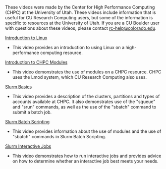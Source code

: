 These videos were made by the Center for High Performance Computing (CHPC) at the University of Utah. These videos include information that is useful for CU Research Computing users, but some of the information is specific to resources at the University of Utah. If you are a CU Boulder user with questions about these videos, please contact rc-help@colorado.edu.

[Introduction to Linux](https://www.youtube.com/watch?v=0EYrzOKtuBg&feature=youtu.be)

- This video provides an introduction to using Linux on a high-performance computing resource.

[Introduction to CHPC Modules](https://www.youtube.com/watch?v=Cu6C5lNLDAY&feature=youtu.be)

- This video demonstrates the use of modules on a CHPC resource. CHPC uses the Lmod system, which CU Research Computing also uses.

[Slurm Basics](https://www.youtube.com/watch?v=49DzPT9HFJM&feature=youtu.be)

- This video provides a description of the clusters, partitions and types of accounts available at CHPC. It also demonstrates use of the "squeue" and "srun" commands, as well as the use of the "sbatch" command to submit a batch job.

[Slurm Batch Scripting](https://www.youtube.com/watch?v=LRJMQO7Ercw&feature=youtu.be)

- This video provides information about the use of modules and the use of "sbatch" commands in Slurm Batch Scripting.

[Slurm Interactive Jobs](https://www.youtube.com/watch?v=U2Bpg4sZ8Xg&feature=youtu.be)

- This video demonstrates how to run interactive jobs and provides advice on how to determine whether an interactive job best meets your needs.
